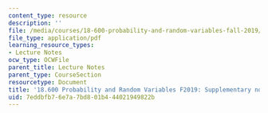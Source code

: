 ```yaml
---
content_type: resource
description: ''
file: /media/courses/18-600-probability-and-random-variables-fall-2019/7eddbfb76e7a7bd801b444021949822b_MIT18_600F19_lec_supp.pdf
file_type: application/pdf
learning_resource_types:
- Lecture Notes
ocw_type: OCWFile
parent_title: Lecture Notes
parent_type: CourseSection
resourcetype: Document
title: '18.600 Probability and Random Variables F2019: Supplementary notes '
uid: 7eddbfb7-6e7a-7bd8-01b4-44021949822b
---
```

